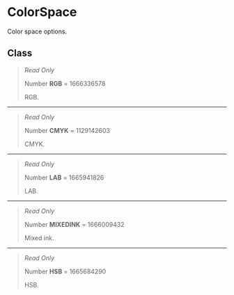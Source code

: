 # ColorSpace
Color space options.

## Class
> *Read Only* 
> 
> Number **RGB** = 1666336578
> 
> RGB.
*** 
> *Read Only* 
> 
> Number **CMYK** = 1129142603
> 
> CMYK.
*** 
> *Read Only* 
> 
> Number **LAB** = 1665941826
> 
> LAB.
*** 
> *Read Only* 
> 
> Number **MIXEDINK** = 1666009432
> 
> Mixed ink.
*** 
> *Read Only* 
> 
> Number **HSB** = 1665684290
> 
> HSB.

